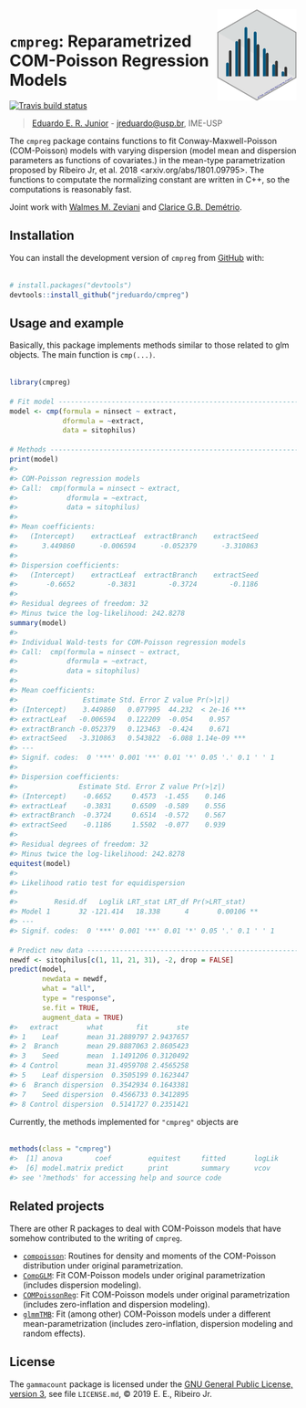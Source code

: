 
<!-- README.md is generated from README.Rmd. Please edit that file -->

<img src="man/figures/cmpreg_hex.png" align="right" height=160/ display="block">

# `cmpreg`: Reparametrized COM-Poisson Regression Models

[![Travis build
status](https://travis-ci.org/jreduardo/cmpreg.svg?branch=master)](https://travis-ci.org/jreduardo/cmpreg)

> [Eduardo E. R. Junior](http://leg.ufpr.br/~eduardojr) -
> <jreduardo@usp.br>, IME-USP

The `cmpreg` package contains functions to fit Conway-Maxwell-Poisson
(COM-Poisson) models with varying dispersion (model mean and dispersion
parameters as functions of covariates.) in the mean-type parametrization
proposed by Ribeiro Jr, et al. 2018 \<arxiv.org/abs/1801.09795\>. The
functions to computate the normalizing constant are written in C++, so
the computations is reasonably fast.

Joint work with [Walmes M. Zeviani](www.leg.ufpr.br/~walmes/) and
[Clarice G.B.
Demétrio](http://ce.esalq.usp.br/equipe/clarice-garcia-borges-demetrio).

## Installation

You can install the development version of `cmpreg` from
[GitHub](https://github.com/jreduardo/cmpreg) with:

``` r

# install.packages("devtools")
devtools::install_github("jreduardo/cmpreg")
```

## Usage and example

Basically, this package implements methods similar to those related to
glm objects. The main function is `cmp(...)`.

``` r

library(cmpreg)

# Fit model ------------------------------------------------------------
model <- cmp(formula = ninsect ~ extract,
             dformula = ~extract,
             data = sitophilus)

# Methods --------------------------------------------------------------
print(model)
#> 
#> COM-Poisson regression models
#> Call:  cmp(formula = ninsect ~ extract,
#>            dformula = ~extract,
#>            data = sitophilus)
#> 
#> Mean coefficients:
#>   (Intercept)    extractLeaf  extractBranch    extractSeed  
#>      3.449860      -0.006594      -0.052379      -3.310863  
#> 
#> Dispersion coefficients:
#>   (Intercept)    extractLeaf  extractBranch    extractSeed  
#>       -0.6652        -0.3831        -0.3724        -0.1186  
#> 
#> Residual degrees of freedom: 32
#> Minus twice the log-likelihood: 242.8278
summary(model)
#> 
#> Individual Wald-tests for COM-Poisson regression models
#> Call:  cmp(formula = ninsect ~ extract,
#>            dformula = ~extract,
#>            data = sitophilus)
#> 
#> Mean coefficients:
#>                Estimate Std. Error Z value Pr(>|z|)    
#> (Intercept)    3.449860   0.077995  44.232  < 2e-16 ***
#> extractLeaf   -0.006594   0.122209  -0.054    0.957    
#> extractBranch -0.052379   0.123463  -0.424    0.671    
#> extractSeed   -3.310863   0.543822  -6.088 1.14e-09 ***
#> ---
#> Signif. codes:  0 '***' 0.001 '**' 0.01 '*' 0.05 '.' 0.1 ' ' 1
#> 
#> Dispersion coefficients:
#>               Estimate Std. Error Z value Pr(>|z|)
#> (Intercept)    -0.6652     0.4573  -1.455    0.146
#> extractLeaf    -0.3831     0.6509  -0.589    0.556
#> extractBranch  -0.3724     0.6514  -0.572    0.567
#> extractSeed    -0.1186     1.5502  -0.077    0.939
#> 
#> Residual degrees of freedom: 32
#> Minus twice the log-likelihood: 242.8278
equitest(model)
#> 
#> Likelihood ratio test for equidispersion 
#> 
#>         Resid.df   Loglik LRT_stat LRT_df Pr(>LRT_stat)   
#> Model 1       32 -121.414   18.338      4       0.00106 **
#> ---
#> Signif. codes:  0 '***' 0.001 '**' 0.01 '*' 0.05 '.' 0.1 ' ' 1

# Predict new data -----------------------------------------------------
newdf <- sitophilus[c(1, 11, 21, 31), -2, drop = FALSE]
predict(model,
        newdata = newdf,
        what = "all",
        type = "response",
        se.fit = TRUE,
        augment_data = TRUE)
#>   extract       what        fit       ste
#> 1    Leaf       mean 31.2889797 2.9437657
#> 2  Branch       mean 29.8887063 2.8605423
#> 3    Seed       mean  1.1491206 0.3120492
#> 4 Control       mean 31.4959708 2.4565258
#> 5    Leaf dispersion  0.3505199 0.1623447
#> 6  Branch dispersion  0.3542934 0.1643381
#> 7    Seed dispersion  0.4566733 0.3412895
#> 8 Control dispersion  0.5141727 0.2351421
```

Currently, the methods implemented for `"cmpreg"` objects are

``` r

methods(class = "cmpreg")
#>  [1] anova        coef         equitest     fitted       logLik      
#>  [6] model.matrix predict      print        summary      vcov        
#> see '?methods' for accessing help and source code
```

## Related projects

There are other R packages to deal with COM-Poisson models that have
somehow contributed to the writing of `cmpreg`.

  - [`compoisson`](https://github.com/cran/compoisson): Routines for
    density and moments of the COM-Poisson distribution under original
    parametrization.
  - [`CompGLM`](https://github.com/jeffpollock9/CompGLM): Fit
    COM-Poisson models under original parametrization (includes
    dispersion modeling).
  - [`COMPoissonReg`](https://github.com/lotze/COMPoissonReg): Fit
    COM-Poisson models under original parametrization (includes
    zero-inflation and dispersion modeling).
  - [`glmmTMB`](https://github.com/glmmTMB/glmmTMB): Fit (among other)
    COM-Poisson models under a different mean-parametrization (includes
    zero-inflation, dispersion modeling and random effects).

## License

The `gammacount` package is licensed under the [GNU General Public
License, version 3](https://www.gnu.org/licenses/gpl-3.0.ht), see file
`LICENSE.md`, © 2019 E. E., Ribeiro Jr.

<!------------------------------------------- -->

<!-- Links -->
